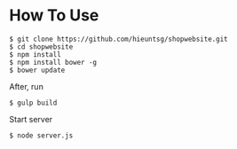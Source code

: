 # How To Use

```
$ git clone https://github.com/hieuntsg/shopwebsite.git
$ cd shopwebsite
$ npm install
$ npm install bower -g
$ bower update

```

After, run

```
$ gulp build

```
Start server

```
$ node server.js

```
